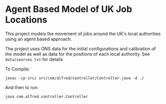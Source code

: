 # Agent Based Model of UK Job Locations

This project models the movement of jobs around the UK's local authorities using an agent based approach.

The project uses ONS data for the initial configurations and calibration of the model as well as data for the positions of each local authority. See `data/sources.txt` for details

To Compile:
```
javac -cp src/ src/com/alfred/controller/Controller.java -d ./
```

And then to run:

```
java com.alfred.controller.Controller
```
